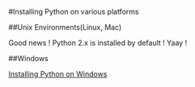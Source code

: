 #Installing Python on various platforms

##Unix Environments(Linux, Mac)

Good news ! Python 2.x is installed by default ! Yaay !

##Windows

[Installing Python on Windows](http://docs.python-guide.org/en/latest/starting/install/win/)